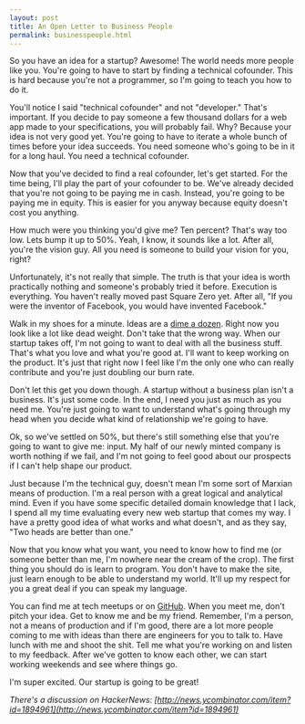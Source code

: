 ```yaml
---
layout: post
title: An Open Letter to Business People
permalink: businesspeople.html
---
```


So you have an idea for a startup? Awesome! The world needs more people like you. You're going to have to start by finding a technical cofounder. This is hard because you're not a programmer, so I'm going to teach you how to do it.

You'll notice I said "technical cofounder" and not "developer." That's important. If you decide to pay someone a few thousand dollars for a web app made to your specifications, you will probably fail. Why? Because your idea is not very good yet. You're going to have to iterate a whole bunch of times before your idea succeeds. You need someone who's going to be in it for a long haul. You need a technical cofounder.

Now that you've decided to find a real cofounder, let's get started. For the time being, I'll play the part of your cofounder to be. We've already decided that you're not going to be paying me in cash. Instead, you're going to be paying me in equity. This is easier for you anyway because equity doesn't cost you anything.

How much were you thinking you'd give me? Ten percent? That's way too low. Lets bump it up to 50%. Yeah, I know, it sounds like a lot. After all, you're the vision guy. All you need is someone to build your vision for you, right?

Unfortunately, it's not really that simple. The truth is that your idea is worth practically nothing and someone's probably tried it before. Execution is everything. You haven't really moved past Square Zero yet. After all, "If you were the inventor of Facebook, you would have invented Facebook."

Walk in my shoes for a minute. Ideas are a [dime a dozen](http://paulgraham.com/ideas.html). Right now you look like a lot like dead weight. Don't take that the wrong way. When our startup takes off, I'm not going to want to deal with all the business stuff. That's what you love and what you're good at. I'll want to keep working on the product. It's just that right now I feel like I'm the only one who can really contribute and you're just doubling our burn rate. 

Don't let this get you down though. A startup without a business plan isn't a business. It's just some code. In the end, I need you just as much as you need me. You're just going to want to understand what's going through my head when you decide what kind of relationship we're going to have. 

Ok, so we've settled on 50%, but there's still something else that you're going to want to give me: input. My half of our newly minted company is worth nothing if we fail, and I'm not going to feel good about our prospects if I can't help shape our product.

Just because I'm the technical guy, doesn't mean I'm some sort of Marxian means of production. I'm a real person with a great logical and analytical mind. Even if you have some specific detailed domain knowledge that I lack, I spend all my time evaluating every new web startup that comes my way. I have a pretty good idea of what works and what doesn't, and as they say, "Two heads are better than one."

Now that you know what you want, you need to know how to find me (or someone better than me, I'm nowhere near the cream of the crop). The first thing you should do is learn to program. You don't have to make the site, just learn enough to be able to understand my world. It'll up my respect for you a great deal if you can speak my language.

You can find me at tech meetups or on [GitHub](http://shazow.posterous.com/protip-for-hackers-seeking-hackers-forget-mee). When you meet me, don't pitch your idea. Get to know me and be my friend. Remember, I'm a person, not a means of production and if I'm good, there are a lot more people coming to me with ideas than there are engineers for you to talk to. Have lunch with me and shoot the shit. Tell me what you're working on and listen to my feedback. After we've gotten to know each other, we can start working weekends and see where things go.

I'm super excited. Our startup is going to be great!

_There's a discussion on HackerNews: [http://news.ycombinator.com/item?id=1894961](http://news.ycombinator.com/item?id=1894961)_
